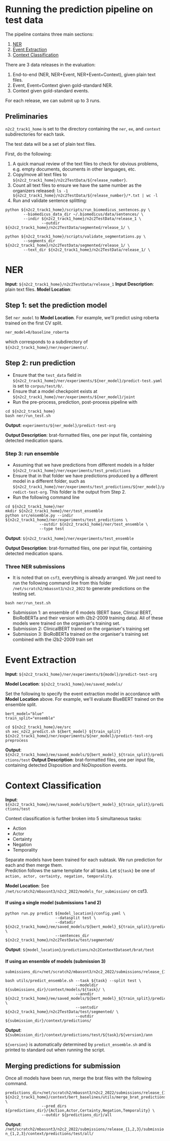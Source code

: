 # Running the prediction pipeline on test data

The pipeline contains three main sections:

 1. [NER](#ner)
 2. [Event Extraction](#event-extraction)
 3. [Context Classification](#context-classification)

There are 3 data releases in the evaluation:

 1. End-to-end (NER, NER+Event, NER+Event+Context), given plain text files.
 2. Event, Event+Context given gold-standard NER.
 3. Context given gold-standard events.

For each release, we can submit up to 3 runs.


## Preliminaries

`n2c2_track1_home` is set to the directory containing the `ner`, `ee`, and `context` subdirectories for each task.

The test data will be a set of plain text files.

First, do the following:

 1. A quick manual review of the text files to check for obvious problems, e.g. empty documents, documents in other languages, etc.
 2. Copy/move all text files to `${n2c2_track1_home}/n2c2TestData/${release_number}`.
 3. Count all text files to ensure we have the same number as the organizers released: `ls -1 ${n2c2_track1_home}/n2c2TestData/${release_number}/*.txt | wc -l`
 4. Run and validate sentence splitting:

```
python ${n2c2_track1_home}/scripts/run_biomedicus_sentences.py \
		--biomedicus_data_dir ~/.biomedicus/data/sentences/ \
		--indir ${n2c2_track1_home}/n2c2TestData/release_1 \
                --outdir ${n2c2_track1_home}/n2c2TestData/segmented/release_1/ \

python ${n2c2_track1_home}/scripts/validate_segmentations.py \
		--segments_dir ${n2c2_track1_home}/n2c2TestData/segmented/release_1/ \
		--text_dir ${n2c2_track1_home}/n2c2TestData/release_1/ \
```

# NER

**Input**: `${n2c2_track1_home}/n2c2TestData/release_1`
**Input Description**: plain text files.
**Model Location**:

## Step 1: set the prediction model

Set `ner_model` to **Model Location**.
For example, we'll predict using roberta trained on the first CV split.
```
ner_model=0/baseline_roberta
```
which corresponds to a subdirectory of `${n2c2_track1_home}/ner/experiments/`.


## Step 2: run prediction

 * Ensure that the `test_data` field in `${n2c2_track1_home}/ner/experiments/${ner_model}/predict-test.yaml` is set to `corpus/test/0/`. 
 * Ensure that a model checkpoint exists at `${n2c2_track1_home}/ner/experiments/${ner_model}/joint`
 * Run the pre-process, prediction, post-process pipeline with
```
cd ${n2c2_track1_home}
bash ner/run_test.sh
```
**Output**: `experiments/${ner_model}/predict-test-org`

**Output Description**: brat-formatted files, one per input file, containing detected medication spans.

### Step 3: run ensemble

 * Assuming that we have predictions from different models in a folder `${n2c2_track1_home}/ner/experiments/test_predictions`
 * Ensure that in that folder we have predictions produced by a different model in a different folder, such as `${n2c2_track1_home}/ner/experiments/test_predictions/${ner_model}/predict-test-org`. This folder is the output from Step 2.
 * Run the following command line

```
cd ${n2c2_track1_home}/ner
mkdir ${n2c2_track1_home}/ner/test_ensemble
python src/ensemble.py --indir ${n2c2_track1_home}/ner/experiments/test_predictions \
		       --outdir ${n2c2_track1_home}/ner/test_ensemble \
		       --type test
``` 

**Output**: `${n2c2_track1_home}/ner/experiments/test_ensemble`

**Output Description**: brat-formatted files, one per input file, containing detected medication spans.

### Three NER submissions

 * It is noted that on `csf3`, everything is already arranged. We just need to run the following command line from this folder `/net/scratch2/mbassnt3/n2c2_2022` to generate predictions on the testing set.

```
bash ner/run_test.sh
```
 * Submission 1: an ensemble of 6 models (BERT base, Clinical BERT, BioRoBERTa and their version with i2b2-2009 training data). All of these  models were trained on the organiser's training set. 
 * Submission 2: ClinicalBERT trained on the organiser's training set
 * Submission 3: BioRoBERTa trained on the organiser's training set combined with the i2b2-2009 train set


# Event Extraction

**Input**: `${n2c2_track1_home}/ner/experiments/${model}/predict-test-org`

**Model Location**: `${n2c2_track1_home}/ee/saved_models/`

Set the following to specify the event extraction model in accordance with **Model Location** above.
For example, we'll evaluate BlueBERT trained on the ensemble split.
```
bert_model="blue"
train_split="ensemble"
```

```
cd ${n2c2_track1_home}/ee/src
sh xec_n2c2_predict.sh ${bert_model} ${train_split} ${n2c2_track1_home}/ner/experiments/${ner_model}/predict-test-org preprocess
```

**Output**: `${n2c2_track1_home}/ee/saved_models/${bert_model}_${train_split}/predictions/test`
**Output Description**: brat-formatted files, one per input file, containing detected Disposition and NoDisposition events.


# Context Classification

**Input**: `${n2c2_track1_home}/ee/saved_models/${bert_model}_${train_split}/predictions/test`

Context classification is further broken into 5 simultaneous tasks:

 * Action
 * Actor
 * Certainty
 * Negation
 * Temporality

Separate models have been trained for each subtask. We run prediction for each and then merge them.  
Prediction follows the same template for all tasks. Let `${task}` be one of `action, actor, certainty, negation, temporality`.


**Model Location**: See `/net/scratch2/mbassnt3/n2c2_2022/models_for_submission/` on csf3.

#### If using a single model (submissions 1 and 2)
```
python run.py predict ${model_location}/config.yaml \
                      --datasplit test \
                      --datadir ${n2c2_track1_home}/ee/saved_models/${bert_model}_${train_split}/predictions/test \
                      --sentences_dir ${n2c2_track1_home}/n2c2TestData/test/segmented/
```
**Output**: `${model_location}/predictions/n2c2ContextDataset/brat/test`



#### If using an ensemble of models (submission 3)
```
submissions_dir=/net/scratch2/mbassnt3/n2c2_2022/submissions/release_{1,2,3}/submission_{1,2,3}/

bash utils/predict_ensemble.sh --task ${task} --split test \
                               --modeldir ${submissions_dir}/context/models/${task}/ \
                               --anndir ${n2c2_track1_home}/ee/saved_models/${bert_model}_${train_split}/predictions/test \
                               --sentsdir ${n2c2_track1_home}/n2c2TestData/test/segmented/ \
                               --outdir ${submission_dir}/context/predictions/
```

**Output**: `${submission_dir}/context/predictions/test/${task}/${version}/ann`

`${version}` is automatically determined by `predict_ensemble.sh` and is printed to standard out when running the script.




## Merging predictions for submission

Once all models have been run, merge the brat files with the following command.

```
predictions_dir=/net/scratch2/mbassnt3/n2c2_2022/submissions/release_{1,2,3}/submission_{1,2,3}/context/predictions/test/
${n2c2_track1_home}/context/bert_baselines/utils/merge_brat_predictions.py \
                --pred_dirs ${predictions_dir}/{Action,Actor,Certainty,Negation,Temporality} \
                --outdir ${predictions_dir}/all
```
**Output**: `/net/scratch2/mbassnt3/n2c2_2022/submissions/release_{1,2,3}/submission_{1,2,3}/context/predictions/test/all/`
